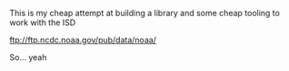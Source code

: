 This is my cheap attempt at building a library and some cheap tooling to work with the ISD

ftp://ftp.ncdc.noaa.gov/pub/data/noaa/

So... yeah
